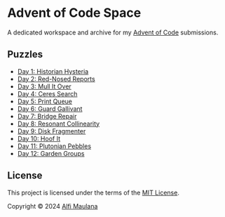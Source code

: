 # Advent of Code Space

A dedicated workspace and archive for my [Advent of Code](https://adventofcode.com/) submissions.

## Puzzles

- [Day 1: Historian Hysteria](./day-01)
- [Day 2: Red-Nosed Reports](./day-02)
- [Day 3: Mull It Over](./day-03)
- [Day 4: Ceres Search](./day-04)
- [Day 5: Print Queue](./day-05)
- [Day 6: Guard Gallivant](./day-06)
- [Day 7: Bridge Repair](./day-07)
- [Day 8: Resonant Collinearity](./day-08)
- [Day 9: Disk Fragmenter](./day-09)
- [Day 10: Hoof It](./day-10)
- [Day 11: Plutonian Pebbles](./day-11)
- [Day 12: Garden Groups](./day-12)

## License

This project is licensed under the terms of the [MIT License](./LICENSE).

Copyright © 2024 [Alfi Maulana](https://github.com/threeal)
